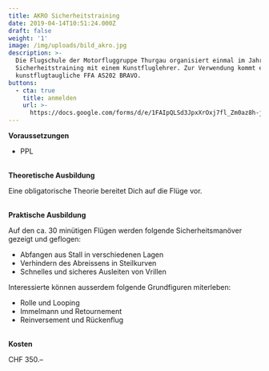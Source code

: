 ```yaml
---
title: AKRO Sicherheitstraining
date: 2019-04-14T10:51:24.000Z
draft: false
weight: '1'
image: /img/uploads/bild_akro.jpg
description: >-
  Die Flugschule der Motorfluggruppe Thurgau organisiert einmal im Jahr ein
  Sicherheitstraining mit einem Kunstfluglehrer. Zur Verwendung kommt eine voll
  kunstflugtaugliche FFA AS202 BRAVO.
buttons:
  - cta: true
    title: anmelden
    url: >-
      https://docs.google.com/forms/d/e/1FAIpQLSd3JpxXrOxj7fl_Zm0az8h-jQsAsB1TOEE2-HsOPYoi29qRUw/viewform
---
```

**Voraussetzungen**

* PPL

\
**Theoretische Ausbildung**

Eine obligatorische Theorie bereitet Dich auf die Flüge vor.

\
**Praktische Ausbildung**

Auf den ca. 30 minütigen Flügen werden folgende Sicherheitsmanöver gezeigt und geflogen:

* Abfangen aus Stall in verschiedenen Lagen
* Verhindern des Abreissens in Steilkurven
* Schnelles und sicheres Ausleiten von Vrillen

Interessierte können ausserdem folgende Grundfiguren miterleben:

* Rolle und Looping
* Immelmann und Retournement
* Reinversement und Rückenflug

 \
**Kosten**

CHF 350.–

